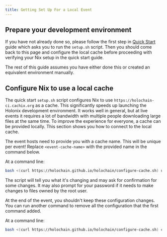 ```yaml
---
title: Getting Set Up For a Local Event
---
```


## Prepare your development environment

If you have not already done so, please follow the first step in [Quick Start](/quick-start/) guide which asks you to run the `setup.sh` script. Then you should come back to this page and configure the local cache before proceeding with verifying your Nix setup in the quick start guide.

The rest of this guide assumes you have either done this or created an equivalent environment manually.

## Configure Nix to use a local cache


The quick start `setup.sh` script configures Nix to use `https://holochain-ci.cachix.org` as a cache. This significantly speeds up launching the Holonix development environment. It works well in general, but at live events it requires a lot of bandwidth with multiple people downloading large files at the same time. To improve the experience for everyone, a cache can be provided locally. This section shows you how to connect to the local cache.

The event hosts need to provide you with a cache name. This will be unique per event! Replace `<event-cache-name>` with the provided name in the command below.

At a command line:

```bash
bash <(curl https://holochain.github.io/holochain/configure-cache.sh) use <event-cache-name>
```

The script will tell you what it's changing and may ask for confirmation for some changes. It may also prompt for your password if it needs to make changes to files owned by the root user.

At the end of the event, you shouldn't keep these configuration changes. You can run another command to remove all the configuration that the first command added.

At a command line:

```bash
bash <(curl https://holochain.github.io/holochain/configure-cache.sh) cleanup
```
